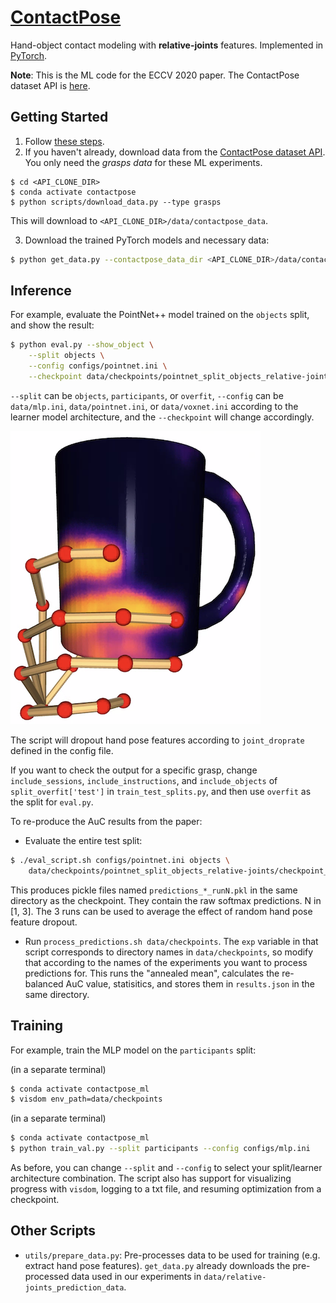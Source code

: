 # [ContactPose](https://contactpose.cc.gatech.edu)

Hand-object contact modeling with **relative-joints** features. Implemented
in [PyTorch](https://pytorch.org).

**Note**: This is the ML code for the ECCV 2020 paper. The ContactPose
dataset API is [here](https://github.com/facebookresearch/ContactPose).

## Getting Started

1. Follow [these steps](https://github.com/samarth-robo/ContactPose-ML/tree/master#getting-started).
2. If you haven't already, download data from the [ContactPose dataset API](https://github.com/facebookresearch/ContactPose).
You only need the *grasps data* for these ML experiments.
```
$ cd <API_CLONE_DIR>
$ conda activate contactpose
$ python scripts/download_data.py --type grasps
```
This will download to `<API_CLONE_DIR>/data/contactpose_data`.

3. Download the trained PyTorch models and necessary data:
```bash
$ python get_data.py --contactpose_data_dir <API_CLONE_DIR>/data/contactpose_data 
```

## Inference
For example, evaluate the PointNet++ model trained on the `objects` split,
and show the result:
```bash
$ python eval.py --show_object \
    --split objects \
    --config configs/pointnet.ini \
    --checkpoint data/checkpoints/pointnet_split_objects_relative-joints/checkpoint_model_197_train_loss=1.577035.pth
```
`--split` can be `objects`, `participants`, or `overfit`,
`--config` can be `data/mlp.ini`, `data/pointnet.ini`, or `data/voxnet.ini` according
to the learner model architecture, and the `--checkpoint` will change accordingly.

![result.png](result.png)

The script will dropout hand pose features according to `joint_droprate` defined
in the config file.

If you want to check the output for a specific grasp, change `include_sessions`,
`include_instructions`, and `include_objects` of `split_overfit['test']` in 
`train_test_splits.py`, and then use `overfit` as the split for `eval.py`.

To re-produce the AuC results from the paper:
- Evaluate the entire test split:
```bash
$ ./eval_script.sh configs/pointnet.ini objects \
    data/checkpoints/pointnet_split_objects_relative-joints/checkpoint_model_197_train_loss=1.577035.pth 0
```
This produces pickle files named `predictions_*_runN.pkl` in the same directory
as the checkpoint. They contain the raw softmax predictions. N in [1, 3]. The
3 runs can be used to average the effect of random hand pose feature dropout.
- Run `process_predictions.sh data/checkpoints`. The `exp` variable in that 
script corresponds to directory names in `data/checkpoints`, so modify that
according to the names of the experiments you want to process predictions for.
This runs the "annealed mean", calculates the re-balanced AuC value, statisitics,
and stores them in `results.json` in the same directory.

## Training
For example, train the MLP model on the `participants` split:

(in a separate terminal)
```bash
$ conda activate contactpose_ml
$ visdom env_path=data/checkpoints
```

(in a separate terminal)
```bash
$ conda activate contactpose_ml 
$ python train_val.py --split participants --config configs/mlp.ini
```
As before, you can change `--split` and `--config` to select your split/learner
architecture combination. The script also has support for visualizing
progress with `visdom`, logging to a txt file, and resuming optimization
from a checkpoint.

## Other Scripts
- `utils/prepare_data.py`: Pre-processes data to be used for training
(e.g. extract hand pose features). `get_data.py` already downloads the
pre-processed data used in our experiments in `data/relative-joints_prediction_data`.